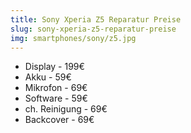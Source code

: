 ```yaml
---
title: Sony Xperia Z5 Reparatur Preise
slug: sony-xperia-z5-reparatur-preise
img: smartphones/sony/z5.jpg
---
```


- Display - 199€
- Akku - 59€
- Mikrofon - 69€
- Software - 59€
- ch. Reinigung - 69€
- Backcover - 69€
